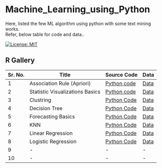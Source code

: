 # Machine_Learning_using_Python
Here, listed the few ML algorithm using python with some text mining works.  
Refer, below table for code and data..

[![License: MIT](https://img.shields.io/badge/License-MIT-brightgreen.svg)](https://opensource.org/licenses/MIT)

## R Gallery 
Sr. No. | Title | Source Code | Data
-- | -------- | --- | ---
1 | Association Rule (Apriori) | [Python code](https://github.com/kunalk3/Machine_Learning_using_Python/blob/main/Association%20Rule/Association_apriori.py) | [Data](https://github.com/kunalk3/Machine_Learning_using_Python/tree/main/Association%20Rule/data)
2 | Statistic Visualizations Basics| [Python code](https://github.com/kunalk3/Machine_Learning_using_Python/tree/main/Basic_stats_visualizations) | [Data](https://github.com/kunalk3/Machine_Learning_using_Python/tree/main/Basic_stats_visualizations/data)
3 | Clustring | [Python Code](https://github.com/kunalk3/Machine_Learning_using_Python/tree/main/Clustring) | [Data](https://github.com/kunalk3/Machine_Learning_using_Python/tree/main/Clustring/data)
4 | Decision Tree | [Python Code](https://github.com/kunalk3/Machine_Learning_using_Python/tree/main/Decicion%20tree) | [Data](https://github.com/kunalk3/Machine_Learning_using_Python/tree/main/Decicion%20tree/data)
5 | Forecasting Basics | [Python Code](https://github.com/kunalk3/Machine_Learning_using_Python/tree/main/Forecasting) | [Data](https://github.com/kunalk3/Machine_Learning_using_Python/tree/main/Forecasting/data)
6 | KNN | [Python Code](https://github.com/kunalk3/Machine_Learning_using_Python/tree/main/KNN) | [Data](https://github.com/kunalk3/Machine_Learning_using_Python/tree/main/KNN/data)
7 | Linear Regression | [Python Code](https://github.com/kunalk3/Machine_Learning_using_Python/tree/main/Linear%20Regression) | [Data](https://github.com/kunalk3/Machine_Learning_using_Python/tree/main/Linear%20Regression/data)
8 | Logistic Regression | [Python Code](https://github.com/kunalk3/Machine_Learning_using_Python/tree/main/Logistic%20Regression) | [Data](https://github.com/kunalk3/Machine_Learning_using_Python/tree/main/Logistic%20Regression/data)
9 | - | - | -
10 | - | - | -
